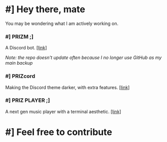 # #] Hey there, mate
You may be wondering what I am actively working on.

### #] PRIZM ;]
A Discord bot. [[link]](https://voxelprismatic.github.io/prizm.dev/prizm/)

*Note: the repo doesn't update often because I no longer use GitHub as my main backup*

### #] PRIZcord
Making the Discord theme darker, with extra features. [[link]](https://github.com/voxelprismatic/prizcord)

### #] PRIZ PLAYER ;]
A next gen music player with a terminal aesthetic. [[link]](https://github.com/voxelprismatic/prizplayer)

# #] Feel free to contribute
